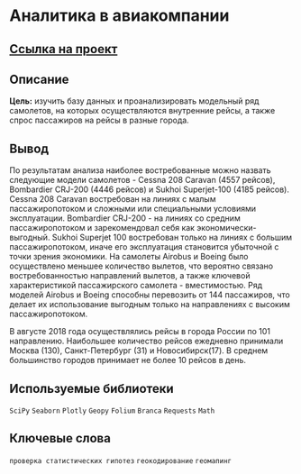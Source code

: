 # Аналитика в авиакомпании

## [Ссылка на проект](https://nbviewer.org/github/KSingular/yp_da_projects/blob/main/set_05_avia_geo/set_05_avia_geo.ipynb)

## Описание
**Цель:** изучить базу данных и проанализировать модельный ряд самолетов, на которых осуществляются внутренние рейсы, а также спрос пассажиров на рейсы в разные города.

## Вывод

По результатам анализа наиболее востребованные можно назвать следующие модели самолетов - Cessna 208 Caravan (4557 рейсов), Bombardier CRJ-200 (4446 рейсов) и Sukhoi Superjet-100 (4185 рейсов). Cessna 208 Caravan востребован на линиях с малым пассажиропотоком и сложными или специальными условиями эксплуатации. Bombardier CRJ-200 - на линиях со средним пассажиропотоком и зарекомендовал себя как экономически-выгодный. Sukhoi Superjet 100 востребован только на линиях с большим пассажиропотоком, иначе его эксплуатация становится убыточной с точки зрения экономики. На самолеты Airobus и Boeing было осуществлено меньшее количество вылетов, что вероятно связано востребованностью направлений вылетов, а также ключевой характеристикой пассажирского самолета - вместимостью. Ряд моделей Airobus и Boeing способны перевозить от 144 пассажиров, что делает их использование выгодным только на направлениях с высоким пассажиропотоком.

В августе 2018 года осуществлялись рейсы в города России по 101 направлению. Наибольшее количество рейсов ежедневно принимали Москва (130), Санкт-Петербург (31) и Новосибирск(17). В среднем большинство городов принимает не более 10 рейсов в день.

## Используемые библиотеки

`SciPy` `Seaborn` `Plotly` `Geopy` `Folium` `Branca` `Requests` `Math` 

## Ключевые слова
`проверка статистических гипотез` `геокодирование` `геомапинг`

